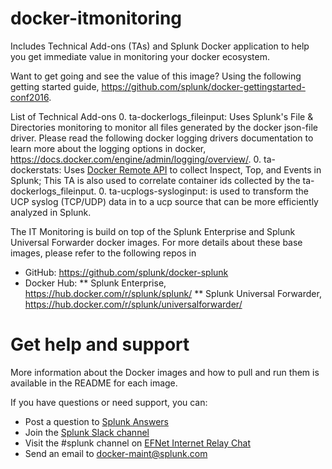 # docker-itmonitoring
Includes Technical Add-ons (TAs) and Splunk Docker application to help you get immediate value in monitoring your docker ecosystem.

Want to get going and see the value of this image? Using the following getting started guide, https://github.com/splunk/docker-gettingstarted-conf2016.

List of Technical Add-ons
0. ta-dockerlogs_fileinput: Uses Splunk's File & Directories monitoring to monitor all files generated by the docker json-file driver.  Please read the following docker logging drivers documentation to learn more about the logging options in docker, https://docs.docker.com/engine/admin/logging/overview/.
0. ta-dockerstats:  Uses [Docker Remote API](https://docker.github.io/engine/reference/api/docker_remote_api/) to collect Inspect, Top, and Events in Splunk;  This TA is also used to correlate container ids collected by the ta-dockerlogs_fileinput.
0. ta-ucplogs-sysloginput: is used to transform the UCP syslog (TCP/UDP) data in to a ucp source that can be more efficiently analyzed in Splunk. 

The IT Monitoring is build on top of the Splunk Enterprise and Splunk Universal Forwarder docker images.  For more details about these base images, please refer to the following repos in
* GitHub: https://github.com/splunk/docker-splunk
* Docker Hub:
 ** Splunk Enterprise, https://hub.docker.com/r/splunk/splunk/
 ** Splunk Universal Forwarder, https://hub.docker.com/r/splunk/universalforwarder/

# Get help and support

More information about the Docker images and how to pull and run them is available in the README for each image.

If you have questions or need support, you can:

* Post a question to [Splunk Answers](http://answers.splunk.com)
* Join the [Splunk Slack channel](http://splunk-usergroups.slack.com)
* Visit the #splunk channel on [EFNet Internet Relay Chat](http://www.efnet.org)
* Send an email to [docker-maint@splunk.com](mailto:docker-maint@splunk.com)
